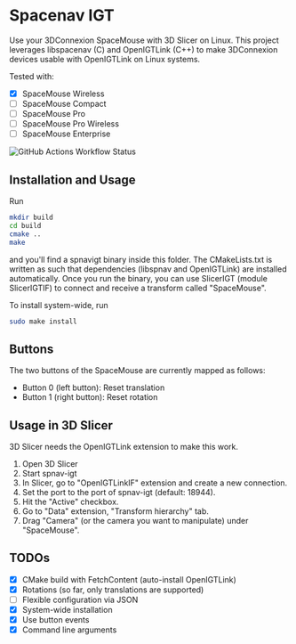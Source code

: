# Spacenav IGT #

Use your 3DConnexion SpaceMouse with 3D Slicer on Linux.
This project leverages libspacenav (C) and OpenIGTLink (C++) to make 3DConnexion devices
usable with OpenIGTLink on Linux systems.

Tested with:
* [x] SpaceMouse Wireless
* [ ] SpaceMouse Compact
* [ ] SpaceMouse Pro
* [ ] SpaceMouse Pro Wireless
* [ ] SpaceMouse Enterprise

![GitHub Actions Workflow Status](https://img.shields.io/github/actions/workflow/status/henrykrumb/spacenav-igt/cmake.yml)

## Installation and Usage ##

Run

```bash
mkdir build
cd build
cmake ..
make
```

and you'll find a spnavigt binary inside this folder.
The CMakeLists.txt is written as such that dependencies (libspnav and OpenIGTLink) are installed automatically.
Once you run the binary, you can use SlicerIGT (module SlicerIGTIF) to connect and receive a transform called "SpaceMouse".

To install system-wide, run

```bash
sudo make install
```

## Buttons ##

The two buttons of the SpaceMouse are currently mapped as follows:
* Button 0 (left button): Reset translation
* Button 1 (right button): Reset rotation


## Usage in 3D Slicer ##

3D Slicer needs the OpenIGTLink extension to make this work.

1. Open 3D Slicer
2. Start spnav-igt
3. In Slicer, go to "OpenIGTLinkIF" extension and create a new connection.
4. Set the port to the port of spnav-igt (default: 18944).
5. Hit the "Active" checkbox.
6. Go to "Data" extension, "Transform hierarchy" tab.
7. Drag "Camera" (or the camera you want to manipulate) under "SpaceMouse".

## TODOs ##

* [x] CMake build with FetchContent (auto-install OpenIGTLink)
* [x] Rotations (so far, only translations are supported)
* [ ] Flexible configuration via JSON
* [x] System-wide installation
* [x] Use button events
* [x] Command line arguments